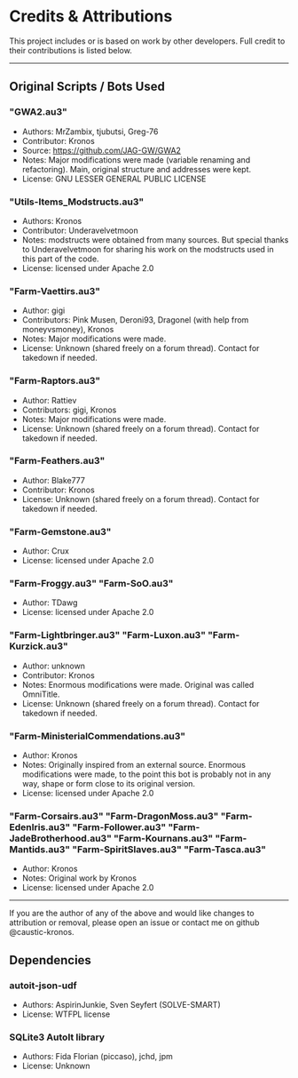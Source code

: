 # Credits & Attributions

This project includes or is based on work by other developers. Full credit to their contributions is listed below.

---

## Original Scripts / Bots Used

### "GWA2.au3"
- Authors: MrZambix, tjubutsi, Greg-76
- Contributor: Kronos
- Source: https://github.com/JAG-GW/GWA2
- Notes: Major modifications were made (variable renaming and refactoring). Main, original structure and addresses were kept.
- License: GNU LESSER GENERAL PUBLIC LICENSE

### "Utils-Items_Modstructs.au3"
- Authors: Kronos
- Contributor: Underavelvetmoon
- Notes: modstructs were obtained from many sources.
But special thanks to Underavelvetmoon for sharing his work on the modstructs used in this part of the code.
- License: licensed under Apache 2.0

### "Farm-Vaettirs.au3"
- Author: gigi
- Contributors: Pink Musen, Deroni93, Dragonel (with help from moneyvsmoney), Kronos
- Notes: Major modifications were made.
- License: Unknown (shared freely on a forum thread). Contact for takedown if needed.

### "Farm-Raptors.au3"
- Author: Rattiev
- Contributors: gigi, Kronos
- Notes: Major modifications were made.
- License: Unknown (shared freely on a forum thread). Contact for takedown if needed.

### "Farm-Feathers.au3"
- Author: Blake777
- Contributor: Kronos
- License: Unknown (shared freely on a forum thread). Contact for takedown if needed.

### "Farm-Gemstone.au3"
- Author: Crux
- License: licensed under Apache 2.0

### "Farm-Froggy.au3" "Farm-SoO.au3"
- Author: TDawg
- License: licensed under Apache 2.0

### "Farm-Lightbringer.au3" "Farm-Luxon.au3" "Farm-Kurzick.au3"
- Author: unknown
- Contributor: Kronos
- Notes: Enormous modifications were made. Original was called OmniTitle.
- License: Unknown (shared freely on a forum thread). Contact for takedown if needed.

### "Farm-MinisterialCommendations.au3"
- Author: Kronos
- Notes: Originally inspired from an external source.
Enormous modifications were made, to the point this bot is probably not in any way, shape or form close to its original version.
- License: licensed under Apache 2.0

### "Farm-Corsairs.au3" "Farm-DragonMoss.au3" "Farm-EdenIris.au3" "Farm-Follower.au3" "Farm-JadeBrotherhood.au3" "Farm-Kournans.au3" "Farm-Mantids.au3" "Farm-SpiritSlaves.au3" "Farm-Tasca.au3"
- Author: Kronos
- Notes: Original work by Kronos
- License: licensed under Apache 2.0

---

If you are the author of any of the above and would like changes to attribution or removal, please open an issue or contact me on github @caustic-kronos.


## Dependencies

### autoit-json-udf
- Authors: AspirinJunkie, Sven Seyfert (SOLVE-SMART)
- License: WTFPL license

### SQLite3 AutoIt library
- Authors: Fida Florian (piccaso), jchd, jpm
- License: Unknown
